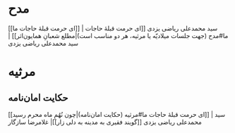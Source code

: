 # مدح
[[ای حرمت قبلۀ حاجات ما]] | سید محمدعلی ریاضی یزدی
[[ای حرمت قبلۀ حاجات ما#مدح (جهت جلسات میلادیّه یا مرثیه، هر دو مناسب است)|مطلع شعبانِ همایون‌اثر]] | سید محمدعلی ریاضی یزدی
# مرثیه
## حکایت امان‌نامه
[[ای حرمت قبلۀ حاجات ما#مرثیه (حکایت امان‌نامه)|چون نُهُمِ ماه محرم رسید]] | سید محمدعلی ریاضی یزدی
[[گویند فقیری به مدینه به دلی زار]]| غلامرضا سازگار


